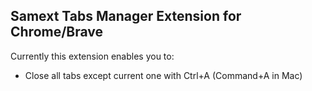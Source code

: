 ## Samext Tabs Manager Extension for Chrome/Brave

Currently this extension enables you to:
- Close all tabs except current one with Ctrl+A (Command+A in Mac)
